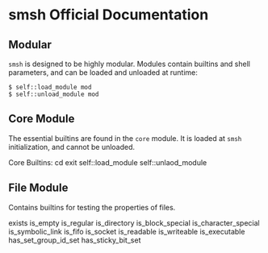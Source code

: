 smsh Official Documentation
===========================

Modular
-------

`smsh` is designed to be highly modular.
Modules contain builtins and shell parameters, and
can be loaded and unloaded at runtime:

```
$ self::load_module mod
$ self::unload_module mod
```

Core Module
-----------

The essential builtins are found in the `core` module.
It is loaded at `smsh` initialization, and cannot be
unloaded.

Core Builtins:
    cd
    exit
    self::load_module
    self::unlaod_module


File Module
-----------

Contains builtins for testing the properties of files.

exists 
is_empty
is_regular
is_directory
is_block_special 
is_character_special
is_symbolic_link 
is_fifo
is_socket
is_readable
is_writeable
is_executable
has_set_group_id_set
has_sticky_bit_set
